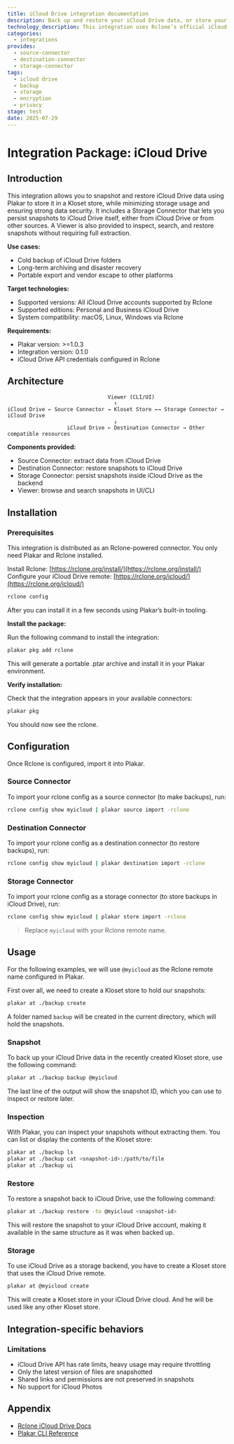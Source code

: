 ```yaml
---
title: iCloud Drive integration documentation
description: Back up and restore your iCloud Drive data, or store your Plakar backups on iCloud Drive, using the Rclone integration.
technology_description: This integration uses Rclone’s official iCloud Drive remote to connect Plakar to your iCloud Drive account securely and efficiently.
categories:
  - integrations
provides:
  - source-connector
  - destination-connector
  - storage-connector
tags:
  - icloud drive
  - backup
  - storage
  - encryption
  - privacy
stage: test
date: 2025-07-29
---
```


# Integration Package: iCloud Drive

## Introduction

This integration allows you to snapshot and restore iCloud Drive data using Plakar to store it in a Kloset store, while minimizing storage usage and ensuring strong data security.
It includes a Storage Connector that lets you persist snapshots to iCloud Drive itself, either from iCloud Drive or from other sources.
A Viewer is also provided to inspect, search, and restore snapshots without requiring full extraction.

**Use cases:**

* Cold backup of iCloud Drive folders
* Long-term archiving and disaster recovery
* Portable export and vendor escape to other platforms

**Target technologies:**

* Supported versions: All iCloud Drive accounts supported by Rclone
* Supported editions: Personal and Business iCloud Drive
* System compatibility: macOS, Linux, Windows via Rclone

**Requirements:**

* Plakar version: >=1.0.3
* Integration version: 0.1.0
* iCloud Drive API credentials configured in Rclone

## Architecture

```
                                Viewer (CLI/UI)
                                  ↑
iCloud Drive ← Source Connector → Kloset Store ←→ Storage Connector → iCloud Drive
                                  ↓
                   iCloud Drive ← Destination Connector → Other compatible resources
```

**Components provided:**

* Source Connector: extract data from iCloud Drive
* Destination Connector: restore snapshots to iCloud Drive
* Storage Connector: persist snapshots inside iCloud Drive as the backend
* Viewer: browse and search snapshots in UI/CLI

## Installation

### Prerequisites 

This integration is distributed as an Rclone-powered connector.
You only need Plakar and Rclone installed.

Install Rclone: [https://rclone.org/install/](https://rclone.org/install/)
Configure your iCloud Drive remote: [https://rclone.org/icloud/](https://rclone.org/icloud/)

```bash
rclone config
```

After you can install it in a few seconds using Plakar’s built-in tooling.

**Install the package:**

Run the following command to install the integration:

```bash
plakar pkg add rclone
```

This will generate a portable .ptar archive and install it in your Plakar environment.

**Verify installation:**

Check that the integration appears in your available connectors:

```bash
plakar pkg
```

You should now see the rclone.

## Configuration

Once Rclone is configured, import it into Plakar.

### Source Connector

To import your rclone config as a source connector (to make backups), run:

```bash
rclone config show myicloud | plakar source import -rclone
```

### Destination Connector

To import your rclone config as a destination connector (to restore backups), run:

```bash
rclone config show myicloud | plakar destination import -rclone
```

### Storage Connector

To import your rclone config as a storage connector (to store backups in iCloud Drive), run:

```bash
rclone config show myicloud | plakar store import -rclone
```

> Replace `myicloud` with your Rclone remote name.

## Usage

For the following examples, we will use `@myicloud` as the Rclone remote name configured in Plakar.

First over all, we need to create a Kloset store to hold our snapshots:

```bash
plakar at ./backup create
```

A folder named `backup` will be created in the current directory, which will hold the snapshots.

### Snapshot

To back up your iCloud Drive data in the recently created Kloset store, use the following command:

```bash
plakar at ./backup backup @myicloud
```

The last line of the output will show the snapshot ID, which you can use to inspect or restore later.

### Inspection

With Plakar, you can inspect your snapshots without extracting them.
You can list or display the contents of the Kloset store:

```bash
plakar at ./backup ls
plakar at ./backup cat <snapshot-id>:/path/to/file
plakar at ./backup ui
```

### Restore

To restore a snapshot back to iCloud Drive, use the following command:

```bash
plakar at ./backup restore -to @myicloud <snapshot-id>
```

This will restore the snapshot to your iCloud Drive account, making it available in the same structure as it was when backed up.

### Storage

To use iCloud Drive as a storage backend, you have to create a Kloset store that uses the iCloud Drive remote.

```bash
plakar at @myicloud create
```

This will create a Kloset store in your iCloud Drive cloud. And he will be used like any other Kloset store.

## Integration-specific behaviors

### Limitations

* iCloud Drive API has rate limits, heavy usage may require throttling
* Only the latest version of files are snapshotted
* Shared links and permissions are not preserved in snapshots
* No support for iCloud Photos

## Appendix

* [Rclone iCloud Drive Docs](https://rclone.org/icloud/)
* [Plakar CLI Reference](/docs/main)
